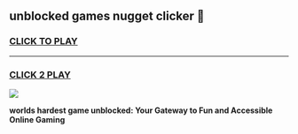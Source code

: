 
## unblocked games nugget clicker 👋
<h3>
<a href="https://premium.freeplayer.one?title=unblocked_games_nugget_clicker&ref=12F">CLICK TO PLAY</a></h3>
<hr>

<h3>
<a href="https://premium.freeplayer.one?title=unblocked_games_nugget_clicker&ref=12F">CLICK 2 PLAY</a>
  
</h3>

<a href="https://premium.freeplayer.one?title=unblocked_games_nugget_clicker&ref=12F/"><img src="https://clearcache.store/games.png"></a>


**worlds hardest game unblocked: Your Gateway to Fun and Accessible Online Gaming**
